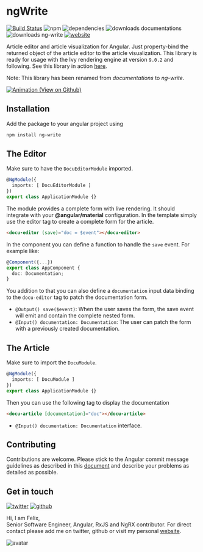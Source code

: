 # ngWrite

[![Build Status](https://img.shields.io/github/workflow/status/ngfelixl/ng-write/Node.js%20CI)](https://github.com/ngfelixl/ng-write/actions?query=workflow%3A%22Node.js+CI%22)
![npm](https://img.shields.io/npm/v/ng-write)
![dependencies](https://img.shields.io/librariesio/release/npm/ng-write)
![downloads documentations](https://img.shields.io/npm/dt/documentations?label=documentations)
![downloads ng-write](https://img.shields.io/npm/dt/ng-write?label=ng-write)
[![website](https://img.shields.io/website?url=https%3A%2F%2Fngfelixl.github.io%2Fng-write)](https://ngfelixl.github.io/ng-write)

Article editor and article visualization for Angular. Just property-bind the returned object of the article editor to the article visualization. This library is ready for usage with the Ivy rendering engine at version `9.0.2` and following. See this library in action [here](https://ngfelixl.github.io/ng-write).

Note: This library has been renamed from *documentations* to *ng-write*.


[![Animation (View on Github)](https://raw.githubusercontent.com/ngfelixl/ng-write/master/img/animation.gif)](https://raw.githubusercontent.com/ngfelixl/ng-write/master/img/animation.gif)

## Installation

Add the package to your angular project using

```bash
npm install ng-write
```

## The Editor

Make sure to have the `DocuEditorModule` imported. 

```typescript
@NgModule({
  imports: [ DocuEditorModule ]
})
export class ApplicationModule {}
```

The module provides a complete form with live rendering. It should integrate with your **@angular/material** configuration. In the template simply use the editor tag to create a complete form for the article.

```html
<docu-editor (save)="doc = $event"></docu-editor>
```

In the component you can define a function to handle the `save` event. For example like:

```typescript
@Component({...})
export class AppComponent {
  doc: Documentation;
}
```

You addition to that you can also define a `documentation` input data binding to the `docu-editor` tag to patch the documentation form.

- `@Output() save($event)`: When the user saves the form, the save event will emit and contain the complete nested form.
- `@Input() documentation: Documentation`: The user can patch the form with a previously created documentation.

## The Article

Make sure to import the `DocuModule`.

```typescript
@NgModule({
  imports: [ DocuModule ]
})
export class ApplicationModule {}
```

Then you can use the following tag to display the documentation

```html
<docu-article [documentation]="doc"></docu-article>
```

- `@Input() documentation: Documentation` interface.

## Contributing

Contributions are welcome. Please stick to the Angular commit message guidelines as described in this [document](https://github.com/angular/angular/blob/master/CONTRIBUTING.md) and describe your problems as detailed as possible.

## Get in touch

[![twitter](https://img.shields.io/badge/twitter-%40ngfelixl-blue.svg?logo=twitter)](https://twitter.com/intent/follow?screen_name=ngfelixl)
[![github](https://img.shields.io/badge/github-%40ngfelixl-blue.svg?logo=github)](https://github.com/ngfelixl)

Hi, I am Felix,<br>
Senior Software Engineer, Angular, RxJS and NgRX contributor. For direct contact please add me on twitter, github or visit my personal [website](https://felixlemke.dev).

![avatar](https://avatars2.githubusercontent.com/u/24190530?s=150&v=4)

